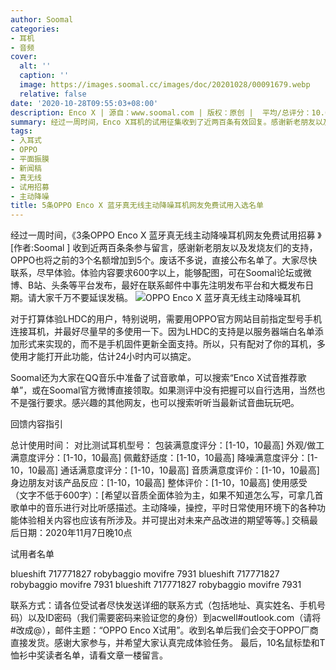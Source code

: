 ```yaml
---
author: Soomal
categories:
- 耳机
- 音频
cover:
  alt: ''
  caption: ''
  image: https://images.soomal.cc/images/doc/20201028/00091679.webp
  relative: false
date: '2020-10-28T09:55:03+08:00'
description: Enco X | 源自：www.soomal.com | 版权：原创 |  平均/总评分：10.00/10
summary: 经过一周时间，Enco X耳机的试用征集收到了近两百条有效回复。感谢新老朋友以及发烧友们的支持，OPPO也将之前的3个名额增加到5个。废话不多说，直接公布名单了。大家尽快联系，尽早体验……
tags:
- 入耳式
- OPPO
- 平面振膜
- 新闻稿
- 真无线
- 试用招募
- 主动降噪
title: 5条OPPO Enco X 蓝牙真无线主动降噪耳机网友免费试用入选名单
---
```


经过一周时间，《3条OPPO Enco X 蓝牙真无线主动降噪耳机网友免费试用招募 》[作者:Soomal ]
收到近两百条条参与留言，感谢新老朋友以及发烧友们的支持，OPPO也将之前的3个名额增加到5个。废话不多说，直接公布名单了。大家尽快联系，尽早体验。体验内容要求600字以上，能够配图，可在Soomal论坛或微博、B站、头条等平台发布，最好在联系邮件中事先注明发布平台和大概发布日期。请大家千万不要延误发稿。
![OPPO Enco X 蓝牙真无线主动降噪耳机](https://images.soomal.cc/images/doc/20201019/00091568.webp)




对于打算体验LHDC的用户，特别说明，需要用OPPO官方网站目前指定型号手机连接耳机，并最好尽量早的多使用一下。因为LHDC的支持是以服务器端白名单添加形式来实现的，而不是手机固件更新全面支持。所以，只有配对了你的耳机，多使用才能打开此功能，估计24小时内可以搞定。

Soomal还为大家在QQ音乐中准备了试音歌单，可以搜索“Enco X试音推荐歌单”，或在Soomal官方微博直接领取。如果测评中没有把握可以自行选用，当然也不是强行要求。感兴趣的其他网友，也可以搜索听听当最新试音曲玩玩吧。

回馈内容指引


总计使用时间：
对比测试耳机型号：
包装满意度评分：[1-10，10最高]
外观/做工满意度评分：[1-10，10最高]
佩戴舒适度：[1-10，10最高]
降噪满意度评分：[1-10，10最高]
通话满意度评分：[1-10，10最高]
音质满意度评价：[1-10，10最高]
身边朋友对该产品反应：[1-10，10最高]
整体评价：[1-10，10最高]
使用感受 （文字不低于600字）：[希望以音质全面体验为主，如果不知道怎么写，可拿几首歌单中的音乐进行对比听感描述。主动降噪，操控，平时日常使用环境下的各种功能体验相关内容也应该有所涉及。并可提出对未来产品改进的期望等等。] 
交稿最后日期：2020年11月7日晚10点

试用者名单

blueshift 717771827 robybaggio movifre 7931
blueshift 717771827 robybaggio movifre 7931
blueshift 717771827 robybaggio movifre 7931

联系方式：请各位受试者尽快发送详细的联系方式（包括地址、真实姓名、手机号码）以及ID密码（我们需要密码来验证您的身份）到acwell#outlook.com（请将#改成@），邮件主题：“OPPO Enco X试用”。收到名单后我们会交于OPPO厂商直接发货。感谢大家参与，并希望大家认真完成体验任务。
最后，10名鼠标垫和T恤衫中奖读者名单，请看文章一楼留言。